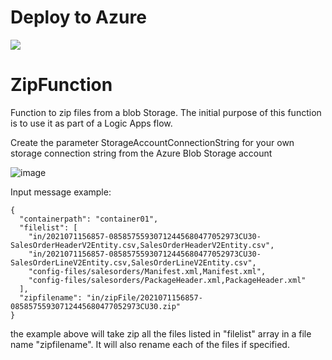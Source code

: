 # Deploy to Azure

<a href="https://portal.azure.com/#create/Microsoft.Template/uri/https%3A%2F%2Fraw.githubusercontent.com%2Fccampora%2FZipFunction%2Fmain%2Fdeployment%2Fdeploytoazure.json" target="_blank"><img src="https://azuredeploy.net/deploybutton.png"/></a>

# ZipFunction
Function to zip files from a blob Storage. The initial purpose of this function is to use it as part of a Logic Apps flow. 

Create the parameter StorageAccountConnectionString for your own storage connection string from the Azure Blob Storage account

![image](https://user-images.githubusercontent.com/7789650/125275895-ddcac480-e30f-11eb-904d-b7d924b4139e.png)


Input message example: 

```
{
  "containerpath": "container01", 
  "filelist": [
    "in/2021071156857-08585755930712445680477052973CU30-SalesOrderHeaderV2Entity.csv,SalesOrderHeaderV2Entity.csv",
    "in/2021071156857-08585755930712445680477052973CU30-SalesOrderLineV2Entity.csv,SalesOrderLineV2Entity.csv",
    "config-files/salesorders/Manifest.xml,Manifest.xml",
    "config-files/salesorders/PackageHeader.xml,PackageHeader.xml"
  ],
  "zipfilename": "in/zipFile/2021071156857-08585755930712445680477052973CU30.zip"
}
```

the example above will take zip all the files listed in "filelist" array in a file name "zipfilename". It will also rename each of the files if specified. 

